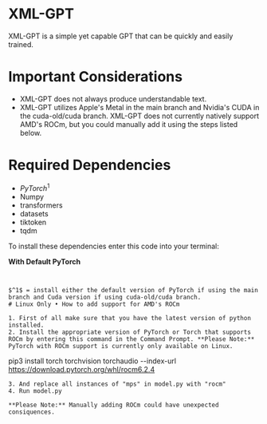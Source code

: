 # XML-GPT

XML-GPT is a simple yet capable GPT that can be quickly and easily trained.

# Important Considerations

-  XML-GPT does not always produce understandable text.
-  XML-GPT utilizes Apple's Metal in the main branch and Nvidia's CUDA in the cuda-old/cuda branch. XML-GPT does not currently natively support AMD's ROCm, but you could manually add it using the steps listed below.

# Required Dependencies

-  $PyTorch^1$
-  Numpy
-  transformers
-  datasets
-  tiktoken
-  tqdm

To install these dependencies enter this code into your terminal:

**With Default PyTorch**
```


$^1$ = install either the default version of PyTorch if using the main branch and Cuda version if using cuda-old/cuda branch.
# Linux Only • How to add support for AMD's ROCm

1. First of all make sure that you have the latest version of python installed.
2. Install the appropriate version of PyTorch or Torch that supports ROCm by entering this command in the Command Prompt. **Please Note:** PyTorch with ROCm support is currently only available on Linux.
```
pip3 install torch torchvision torchaudio --index-url https://download.pytorch.org/whl/rocm6.2.4
```
3. And replace all instances of "mps" in model.py with "rocm"
4. Run model.py

**Please Note:** Manually adding ROCm could have unexpected consiquences.
